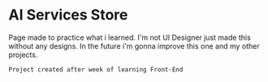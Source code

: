 # AI Services Store

Page made to practice what i learned. I'm not UI Designer just made this without any designs.
In the future i'm gonna improve this one and my other projects.

`Project created after week of learning Front-End`